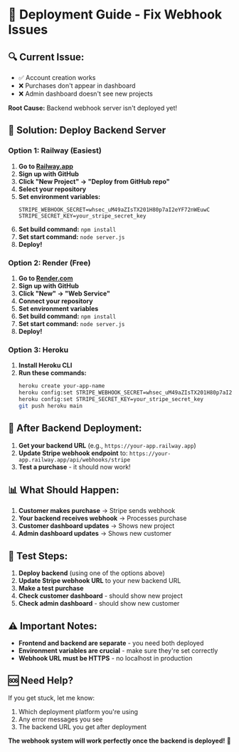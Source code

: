 # 🚀 Deployment Guide - Fix Webhook Issues

## 🔍 **Current Issue:**
- ✅ Account creation works
- ❌ Purchases don't appear in dashboard
- ❌ Admin dashboard doesn't see new projects

**Root Cause:** Backend webhook server isn't deployed yet!

## 🎯 **Solution: Deploy Backend Server**

### **Option 1: Railway (Easiest)**

1. **Go to [Railway.app](https://railway.app)**
2. **Sign up with GitHub**
3. **Click "New Project" → "Deploy from GitHub repo"**
4. **Select your repository**
5. **Set environment variables:**
   ```
   STRIPE_WEBHOOK_SECRET=whsec_uM49aZIsTX201H80p7aI2eYF72nWEuwC
   STRIPE_SECRET_KEY=your_stripe_secret_key
   ```
6. **Set build command:** `npm install`
7. **Set start command:** `node server.js`
8. **Deploy!**

### **Option 2: Render (Free)**

1. **Go to [Render.com](https://render.com)**
2. **Sign up with GitHub**
3. **Click "New" → "Web Service"**
4. **Connect your repository**
5. **Set environment variables**
6. **Set build command:** `npm install`
7. **Set start command:** `node server.js`
8. **Deploy!**

### **Option 3: Heroku**

1. **Install Heroku CLI**
2. **Run these commands:**
   ```bash
   heroku create your-app-name
   heroku config:set STRIPE_WEBHOOK_SECRET=whsec_uM49aZIsTX201H80p7aI2eYF72nWEuwC
   heroku config:set STRIPE_SECRET_KEY=your_stripe_secret_key
   git push heroku main
   ```

## 🔧 **After Backend Deployment:**

1. **Get your backend URL** (e.g., `https://your-app.railway.app`)
2. **Update Stripe webhook endpoint** to: `https://your-app.railway.app/api/webhooks/stripe`
3. **Test a purchase** - it should now work!

## 📊 **What Should Happen:**

1. **Customer makes purchase** → Stripe sends webhook
2. **Your backend receives webhook** → Processes purchase
3. **Customer dashboard updates** → Shows new project
4. **Admin dashboard updates** → Shows new customer

## 🧪 **Test Steps:**

1. **Deploy backend** (using one of the options above)
2. **Update Stripe webhook URL** to your new backend URL
3. **Make a test purchase**
4. **Check customer dashboard** - should show new project
5. **Check admin dashboard** - should show new customer

## ⚠️ **Important Notes:**

- **Frontend and backend are separate** - you need both deployed
- **Environment variables are crucial** - make sure they're set correctly
- **Webhook URL must be HTTPS** - no localhost in production

## 🆘 **Need Help?**

If you get stuck, let me know:
1. Which deployment platform you're using
2. Any error messages you see
3. The backend URL you get after deployment

**The webhook system will work perfectly once the backend is deployed!** 🎯 